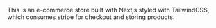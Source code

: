 This is an e-commerce store built with Nextjs styled with TailwindCSS, which consumes stripe for checkout and storing products.
